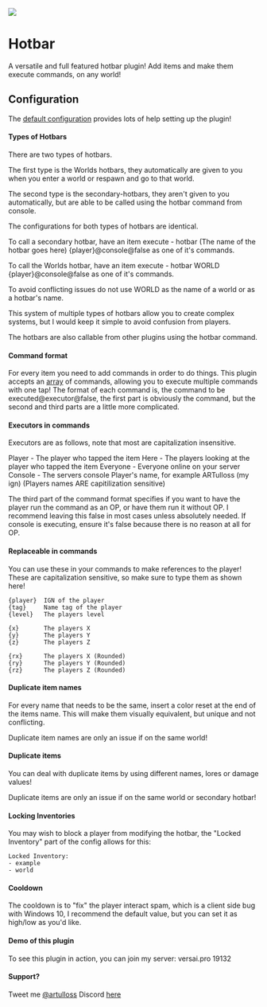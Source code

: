 [![](https://poggit.pmmp.io/shield.state/Hotbar)](https://poggit.pmmp.io/p/Hotbar)
# Hotbar
A versatile and full featured hotbar plugin! Add items and make them execute commands, on any world!
## Configuration

The [default configuration](https://github.com/artulloss/Hotbar/blob/master/resources/config.yml) provides lots of help setting up the plugin!

#### Types of Hotbars

There are two types of hotbars.

The first type is the Worlds hotbars, they automatically are given to you when you enter a world or respawn and go to that world.

The second type is the secondary-hotbars, they aren't given to you automatically, but are able to be called using the hotbar command from console.

The configurations for both types of hotbars are identical.

To call a secondary hotbar, have an item execute
      - hotbar (The name of the hotbar goes here) {player}@console@false
as one of it's commands.

To call the Worlds hotbar, have an item execute
      - hotbar WORLD {player}@console@false
as one of it's commands.

To avoid conflicting issues do not use WORLD as the name of a world or as a hotbar's name.

This system of multiple types of hotbars allow you to create complex systems, but I would keep it simple to avoid confusion from players.

The hotbars are also callable from other plugins using the hotbar command.

#### Command format

For every item you need to add commands in order to do things.
This plugin accepts an [array](http://php.net/manual/en/book.array.php) of commands, allowing you to execute multiple commands with one tap!
The format of each command is, the command to be executed@executor@false, the first part is obviously the command, but the second and third
parts are a little more complicated.

#### Executors in commands

Executors are as follows, note that most are capitalization insensitive.

Player - The player who tapped the item
Here - The players looking at the player who tapped the item
Everyone - Everyone online on your server
Console - The servers console
Player's name, for example ARTulloss (my ign) (Players names ARE capitilization sensitive)

The third part of the command format specifies if you want to have the player run the command as an OP, or have them run it without OP. I recommend leaving this false in most cases unless absolutely needed. If console is executing, ensure it's false because there is no reason at all for OP.

#### Replaceable in commands
You can use these in your commands to make references to the player!
These are capitalization sensitive, so make sure to type them as shown here!
```
{player}  IGN of the player
{tag}     Name tag of the player
{level}   The players level

{x}       The players X
{y}       The players Y
{z}       The players Z
    
{rx}      The players X (Rounded)
{ry}      The players Y (Rounded)
{rz}      The players Z (Rounded)
```
#### Duplicate item names

For every name that needs to be the same, insert a color reset at the end of the items name.
This will make them visually equivalent, but unique and not conflicting.

Duplicate item names are only an issue if on the same world!

#### Duplicate items

You can deal with duplicate items by using different names, lores or damage values!

Duplicate items are only an issue if on the same world or secondary hotbar!


#### Locking Inventories

You may wish to block a player from modifying the hotbar, the "Locked Inventory" part of the config allows for this:

```
Locked Inventory:
- example
- world
```

#### Cooldown
The cooldown is to "fix" the player interact spam, which is a client side bug with Windows 10, I recommend the default value, but you can set it as high/low as you'd like.

#### Demo of this plugin
To see this plugin in action, you can join my server: versai.pro 19132

#### Support?
Tweet me [@artulloss](https://twitter.com/artulloss)
Discord [here](https://discord.versai.pro)
